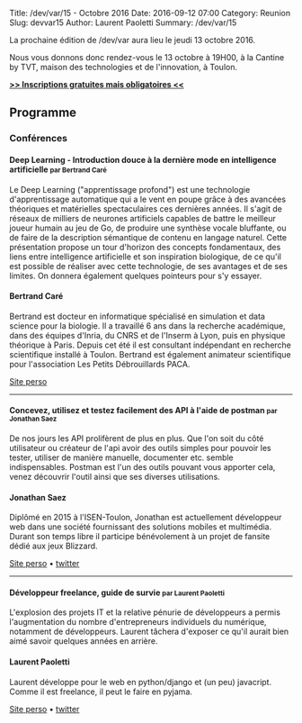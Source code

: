 Title: /dev/var/15 - Octobre 2016
Date: 2016-09-12 07:00
Category: Reunion
Slug: devvar15
Author: Laurent Paoletti
Summary: /dev/var/15


La prochaine édition de /dev/var aura lieu le jeudi 13 octobre 2016.

Nous vous donnons donc rendez-vous le 13 octobre à 19H00, à la Cantine by TVT, maison des technologies et de l'innovation, à Toulon.
 
 
**[>> Inscriptions gratuites mais obligatoires <<](https://devvar15.eventbrite.fr )** 
 

## Programme

### Conférences


#### Deep Learning - Introduction douce à la dernière mode en intelligence artificielle <small>par Bertrand Caré</small>

Le Deep Learning ("apprentissage profond") est une
technologie d'apprentissage automatique qui a le vent en poupe grâce à
des avancées théoriques et matérielles spectaculaires ces
dernières années. Il s'agit de réseaux de milliers de neurones
artificiels capables de battre le meilleur joueur humain au jeu de Go,
de produire une synthèse vocale bluffante, ou de faire de la
description sémantique de contenu en langage naturel. Cette
présentation propose un tour d'horizon des concepts fondamentaux, des
liens entre intelligence artificielle et son inspiration biologique,
de ce qu'il est possible de réaliser avec cette technologie, de ses
avantages et de ses limites. On donnera également quelques pointeurs
pour s'y essayer.

<h4 class='subheader'>Bertrand Caré</h4>

Bertrand est docteur en informatique spécialisé en simulation et data
science pour la biologie. Il a travaillé 6 ans dans la recherche
académique, dans des équipes d'Inria, du CNRS et de l'Inserm à Lyon,
puis en physique théorique à Paris. Depuis cet été il est consultant
indépendant en recherche scientifique installé à Toulon. Bertrand est
également animateur scientifique pour l'association Les Petits
Débrouillards PACA.

[Site perso](https://bertrand.care)

<hr/>

#### Concevez, utilisez et testez facilement des API à l'aide de postman <small>par Jonathan Saez</small>

De nos jours les API prolifèrent de plus en plus. Que l'on soit du côté 
utilisateur ou créateur de l'api avoir des outils simples pour pouvoir 
les tester, utiliser de manière manuelle, documenter etc. semble
 indispensables. Postman est l'un des outils pouvant vous apporter cela,
  venez découvrir l'outil ainsi que ses diverses utilisations.  

<h4 class='subheader'>Jonathan Saez</h4>


Diplômé en 2015 à l'ISEN-Toulon, Jonathan est actuellement développeur 
web dans une société fournissant des solutions mobiles et multimédia. 
Durant son temps libre il participe bénévolement à un projet de fansite 
dédié aux jeux Blizzard.


[Site perso](http://jonathan-saez.me) • [twitter](https://twitter.com/kandran)
<hr/>

#### Développeur freelance, guide de survie <small>par Laurent Paoletti</small>

L'explosion des projets IT et la relative pénurie de développeurs a permis l'augmentation du nombre 
d'entrepreneurs individuels du numérique, notamment de développeurs.
Laurent tâchera d'exposer ce qu'il aurait bien aimé savoir quelques années en arrière.

<h4 class='subheader'>Laurent Paoletti</h4>


Laurent développe pour le web en python/django et (un peu) javacript.
Comme il est freelance, il peut le faire en pyjama.


[Site perso](http://providenz.fr) • [twitter](https://twitter.com/providenz)
